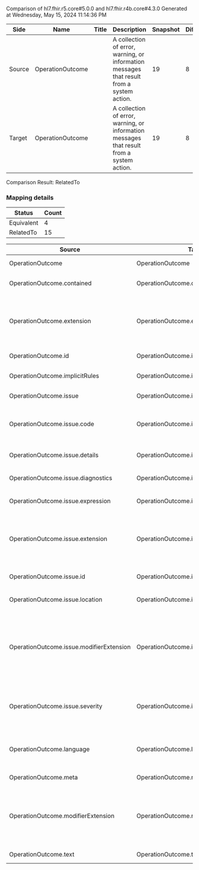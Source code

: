 Comparison of hl7.fhir.r5.core#5.0.0 and hl7.fhir.r4b.core#4.3.0
Generated at Wednesday, May 15, 2024 11:14:36 PM

| Side | Name | Title | Description | Snapshot | Differential |
| --- | --- | --- | --- | --- | --- |
| Source | OperationOutcome |  | A collection of error, warning, or information messages that result from a system action. | 19 | 8 |
| Target | OperationOutcome |  | A collection of error, warning, or information messages that result from a system action. | 19 | 8 |


Comparison Result: RelatedTo


### Mapping details

| Status | Count |
| ------ | ----- |
Equivalent | 4 |
RelatedTo | 15 |


| Source | Target | Status | Message |
| ------ | ------ | ------ | ------- |
| OperationOutcome | OperationOutcome | Equivalent | R5 `OperationOutcome` maps as Equivalent to R4B `OperationOutcome` |
| OperationOutcome.contained | OperationOutcome.contained | Equivalent | R5 `OperationOutcome.contained` maps as Equivalent to R4B `OperationOutcome.contained` |
| OperationOutcome.extension | OperationOutcome.extension | SourceIsBroaderThanTarget | R5 `OperationOutcome.extension` maps as SourceIsBroaderThanTarget to R4B `OperationOutcome.extension` - extension has change due to type change: R5 `extension` `Extension` maps as SourceIsBroaderThanTarget for R4B `extension` |
| OperationOutcome.id | OperationOutcome.id | Equivalent | R5 `OperationOutcome.id` maps as Equivalent to R4B `OperationOutcome.id` |
| OperationOutcome.implicitRules | OperationOutcome.implicitRules | Equivalent | R5 `OperationOutcome.implicitRules` maps as Equivalent to R4B `OperationOutcome.implicitRules` |
| OperationOutcome.issue | OperationOutcome.issue | Equivalent | R5 `OperationOutcome.issue` maps as Equivalent to R4B `OperationOutcome.issue` |
| OperationOutcome.issue.code | OperationOutcome.issue.code | Equivalent | R5 `OperationOutcome.issue.code` maps as Equivalent to R4B `OperationOutcome.issue.code` - code has compatible required binding for code type: http://hl7.org/fhir/ValueSet/issue-type|5.0.0 and http://hl7.org/fhir/ValueSet/issue-type|4.3.0 (Equivalent) |
| OperationOutcome.issue.details | OperationOutcome.issue.details | Equivalent | R5 `OperationOutcome.issue.details` maps as Equivalent to R4B `OperationOutcome.issue.details` |
| OperationOutcome.issue.diagnostics | OperationOutcome.issue.diagnostics | Equivalent | R5 `OperationOutcome.issue.diagnostics` maps as Equivalent to R4B `OperationOutcome.issue.diagnostics` |
| OperationOutcome.issue.expression | OperationOutcome.issue.expression | Equivalent | R5 `OperationOutcome.issue.expression` maps as Equivalent to R4B `OperationOutcome.issue.expression` |
| OperationOutcome.issue.extension | OperationOutcome.issue.extension | SourceIsBroaderThanTarget | R5 `OperationOutcome.issue.extension` maps as SourceIsBroaderThanTarget to R4B `OperationOutcome.issue.extension` - extension has change due to type change: R5 `extension` `Extension` maps as SourceIsBroaderThanTarget for R4B `extension` |
| OperationOutcome.issue.id | OperationOutcome.issue.id | Equivalent | R5 `OperationOutcome.issue.id` maps as Equivalent to R4B `OperationOutcome.issue.id` |
| OperationOutcome.issue.location | OperationOutcome.issue.location | Equivalent | R5 `OperationOutcome.issue.location` maps as Equivalent to R4B `OperationOutcome.issue.location` |
| OperationOutcome.issue.modifierExtension | OperationOutcome.issue.modifierExtension | SourceIsBroaderThanTarget | R5 `OperationOutcome.issue.modifierExtension` maps as SourceIsBroaderThanTarget to R4B `OperationOutcome.issue.modifierExtension` - modifierExtension has change due to type change: R5 `modifierExtension` `Extension` maps as SourceIsBroaderThanTarget for R4B `modifierExtension` |
| OperationOutcome.issue.severity | OperationOutcome.issue.severity | Equivalent | R5 `OperationOutcome.issue.severity` maps as Equivalent to R4B `OperationOutcome.issue.severity` - severity has compatible required binding for code type: http://hl7.org/fhir/ValueSet/issue-severity|5.0.0 and http://hl7.org/fhir/ValueSet/issue-severity|4.3.0 (Equivalent) |
| OperationOutcome.language | OperationOutcome.language | RelatedTo | R5 `OperationOutcome.language` maps as RelatedTo to R4B `OperationOutcome.language` - language changed the binding strength from Required to Preferred |
| OperationOutcome.meta | OperationOutcome.meta | Equivalent | R5 `OperationOutcome.meta` maps as Equivalent to R4B `OperationOutcome.meta` |
| OperationOutcome.modifierExtension | OperationOutcome.modifierExtension | SourceIsBroaderThanTarget | R5 `OperationOutcome.modifierExtension` maps as SourceIsBroaderThanTarget to R4B `OperationOutcome.modifierExtension` - modifierExtension has change due to type change: R5 `modifierExtension` `Extension` maps as SourceIsBroaderThanTarget for R4B `modifierExtension` |
| OperationOutcome.text | OperationOutcome.text | Equivalent | R5 `OperationOutcome.text` maps as Equivalent to R4B `OperationOutcome.text` |

